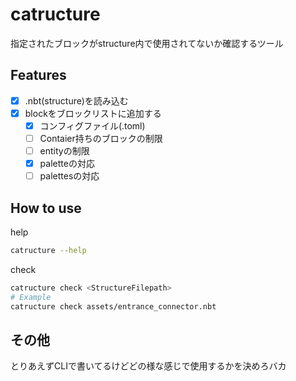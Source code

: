 # catructure
指定されたブロックがstructure内で使用されてないか確認するツール

## Features
- [x] .nbt(structure)を読み込む
- [x] blockをブロックリストに追加する
  - [x] コンフィグファイル(.toml)
  - [ ] Contaier持ちのブロックの制限
  - [ ] entityの制限
  - [x] paletteの対応
  - [ ] palettesの対応

## How to use
help
```sh
catructure --help
```

check
```sh
catructure check <StructureFilepath>
# Example
catructure check assets/entrance_connector.nbt
```

## その他
とりあえずCLIで書いてるけどどの様な感じで使用するかを決めろバカ
